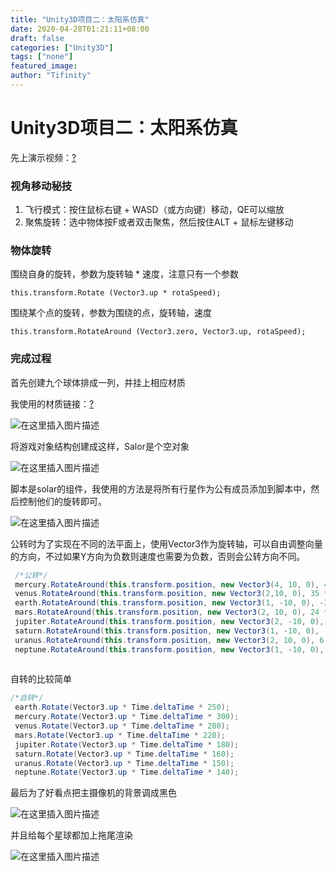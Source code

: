 ```yaml
---
title: "Unity3D项目二：太阳系仿真"
date: 2020-04-28T01:21:11+08:00
draft: false
categories: ["Unity3D"]
tags: ["none"]
featured_image: 
author: "Tifinity"
---
```


# Unity3D项目二：太阳系仿真

先上演示视频：[?](https://www.bilibili.com/video/av67946317/)

### 视角移动秘技

1. 飞行模式：按住鼠标右键 + WASD（或方向键）移动，QE可以缩放
2. 聚焦旋转：选中物体按F或者双击聚焦，然后按住ALT + 鼠标左键移动

### 物体旋转

围绕自身的旋转，参数为旋转轴 * 速度，注意只有一个参数

`this.transform.Rotate (Vector3.up * rotaSpeed);`

围绕某个点的旋转，参数为围绕的点，旋转轴，速度

`this.transform.RotateAround (Vector3.zero, Vector3.up, rotaSpeed);`

### 完成过程

首先创建九个球体排成一列，并挂上相应材质

我使用的材质链接：[?](https://tieba.baidu.com/p/4876471245?red_tag=2938874589)

![在这里插入图片描述](https://img-blog.csdnimg.cn/20190916125906864.jpg?x-oss-process=image/watermark,type_ZmFuZ3poZW5naGVpdGk,shadow_10,text_aHR0cHM6Ly9ibG9nLmNzZG4ubmV0L1RpZmluaXR5,size_16,color_FFFFFF,t_70)

将游戏对象结构创建成这样，Salor是个空对象

![在这里插入图片描述](https://img-blog.csdnimg.cn/20190916125918115.jpg)

脚本是solar的组件，我使用的方法是将所有行星作为公有成员添加到脚本中，然后控制他们的旋转即可。

![在这里插入图片描述](https://img-blog.csdnimg.cn/20190916125926600.jpg)

公转时为了实现在不同的法平面上，使用Vector3作为旋转轴，可以自由调整向量的方向，不过如果Y方向为负数则速度也需要为负数，否则会公转方向不同。

```c#
 /*公转*/
 mercury.RotateAround(this.transform.position, new Vector3(4, 10, 0), 47 * Time.deltaTime);
 venus.RotateAround(this.transform.position, new Vector3(2,10, 0), 35 * Time.deltaTime);
 earth.RotateAround(this.transform.position, new Vector3(1, -10, 0), -30 * Time.deltaTime);
 mars.RotateAround(this.transform.position, new Vector3(2, 10, 0), 24 * Time.deltaTime);
 jupiter.RotateAround(this.transform.position, new Vector3(2, -10, 0), -13 * Time.deltaTime);
 saturn.RotateAround(this.transform.position, new Vector3(1, -10, 0), -9 * Time.deltaTime);
 uranus.RotateAround(this.transform.position, new Vector3(2, 10, 0), 6 * Time.deltaTime);
 neptune.RotateAround(this.transform.position, new Vector3(1, -10, 0), -5 * Time.deltaTime);
 
```

自转的比较简单

```c#
/*自转*/
 earth.Rotate(Vector3.up * Time.deltaTime * 250);
 mercury.Rotate(Vector3.up * Time.deltaTime * 300);
 venus.Rotate(Vector3.up * Time.deltaTime * 280);
 mars.Rotate(Vector3.up * Time.deltaTime * 220);
 jupiter.Rotate(Vector3.up * Time.deltaTime * 180);
 saturn.Rotate(Vector3.up * Time.deltaTime * 160);
 uranus.Rotate(Vector3.up * Time.deltaTime * 150);
 neptune.Rotate(Vector3.up * Time.deltaTime * 140);
```

最后为了好看点把主摄像机的背景调成黑色

![在这里插入图片描述](https://img-blog.csdnimg.cn/20190916125936292.jpg)

并且给每个星球都加上拖尾渲染

![在这里插入图片描述](https://img-blog.csdnimg.cn/20190916125941526.jpg)